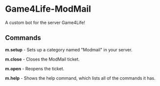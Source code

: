 # Game4Life-ModMail
A custom bot for the server Game4Life!

## Commands
**m.setup** - Sets up a category named "Modmail" in your server.

**m.close** - Closes the ModMail ticket.

**m.open** - Reopens the ticket.

**m.help** - Shows the help command, which lists all of the commands it has.
